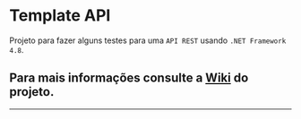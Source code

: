 # Template API

Projeto para fazer alguns testes para uma `API REST` usando `.NET Framework 4.8`.

## Para mais informações consulte a [Wiki] do projeto.
___

[Wiki]: <https://github.com/RenatoPacheco/DotNetCore.TemplateApi/wiki>